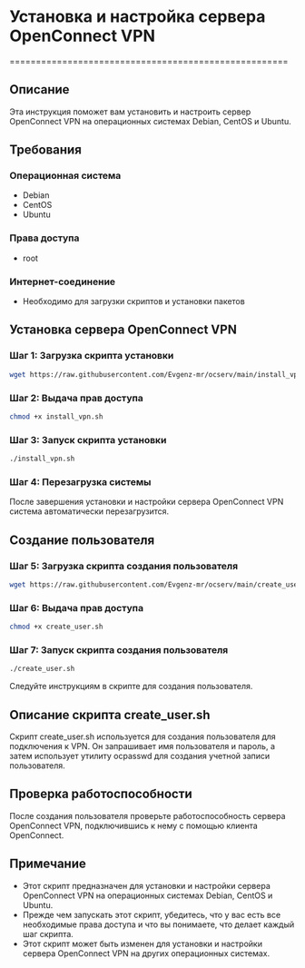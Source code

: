 # Установка и настройка сервера OpenConnect VPN
=====================================================

## Описание

Эта инструкция поможет вам установить и настроить сервер OpenConnect VPN на операционных системах Debian, CentOS и Ubuntu.

## Требования

### Операционная система

* Debian
* CentOS
* Ubuntu

### Права доступа

* root

### Интернет-соединение

* Необходимо для загрузки скриптов и установки пакетов

## Установка сервера OpenConnect VPN

### Шаг 1: Загрузка скрипта установки

```bash
wget https://raw.githubusercontent.com/Evgenz-mr/ocserv/main/install_vpn.sh
```

### Шаг 2: Выдача прав доступа

```bash
chmod +x install_vpn.sh
```

### Шаг 3: Запуск скрипта установки

```bash
./install_vpn.sh
```

### Шаг 4: Перезагрузка системы

После завершения установки и настройки сервера OpenConnect VPN система автоматически перезагрузится.

## Создание пользователя

### Шаг 5: Загрузка скрипта создания пользователя

```bash
wget https://raw.githubusercontent.com/Evgenz-mr/ocserv/main/create_user.sh
```

### Шаг 6: Выдача прав доступа

```bash
chmod +x create_user.sh
```

### Шаг 7: Запуск скрипта создания пользователя

```bash
./create_user.sh
```

Следуйте инструкциям в скрипте для создания пользователя.

## Описание скрипта create_user.sh

Скрипт create_user.sh используется для создания пользователя для подключения к VPN. Он запрашивает имя пользователя и пароль, а затем использует утилиту ocpasswd для создания учетной записи пользователя.

## Проверка работоспособности

После создания пользователя проверьте работоспособность сервера OpenConnect VPN, подключившись к нему с помощью клиента OpenConnect.

## Примечание

* Этот скрипт предназначен для установки и настройки сервера OpenConnect VPN на операционных системах Debian, CentOS и Ubuntu.
* Прежде чем запускать этот скрипт, убедитесь, что у вас есть все необходимые права доступа и что вы понимаете, что делает каждый шаг скрипта.
* Этот скрипт может быть изменен для установки и настройки сервера OpenConnect VPN на других операционных системах.
